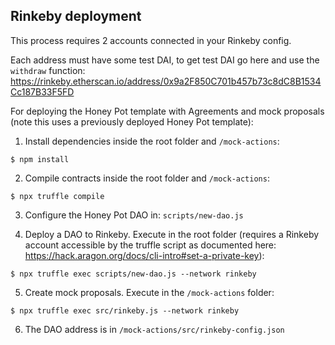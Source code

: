 ## Rinkeby deployment
 
This process requires 2 accounts connected in your Rinkeby config. 

Each address must have some test DAI, to get test DAI go here and use the `withdraw` function:
https://rinkeby.etherscan.io/address/0x9a2F850C701b457b73c8dC8B1534Cc187B33F5FD 

For deploying the Honey Pot template with Agreements and mock proposals (note this uses a previously deployed Honey Pot template):

1) Install dependencies inside the root folder and `/mock-actions`:
```
$ npm install
```

2) Compile contracts inside the root folder and `/mock-actions`:
```
$ npx truffle compile
```

3) Configure the Honey Pot DAO in: `scripts/new-dao.js`

4) Deploy a DAO to Rinkeby. Execute in the root folder (requires a Rinkeby account accessible by the truffle script as documented here:
https://hack.aragon.org/docs/cli-intro#set-a-private-key):
```
$ npx truffle exec scripts/new-dao.js --network rinkeby
```

5) Create mock proposals. Execute in the `/mock-actions` folder:
```
$ npx truffle exec src/rinkeby.js --network rinkeby
```

6) The DAO address is in `/mock-actions/src/rinkeby-config.json`
